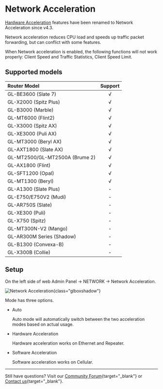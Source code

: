 # Network Acceleration

[Hardware Acceleration](hardware_acceleration.md) features have been renamed to Network Acceleration since v4.3.

Network acceleration reduces CPU load and speeds up traffic packet forwarding, but can conflict with some features.

When Network acceleration is enabled, the following functions will not work properly: Client Speed and Traffic Statistics, Client Speed Limit.

## Supported models

| Router Model                   | Support   |
| :----------------------------- | :-------: |
| GL-BE3600 (Slate 7)            | √         |
| GL-X2000 (Spitz Plus)          | √         |
| GL-B3000 (Marble)              | √         |
| GL-MT6000 (Flint2)             | √         |
| GL-X3000 (Spitz AX)            | √         |
| GL-XE3000 (Puli AX)            | √         |
| GL-MT3000 (Beryl AX)           | √         |
| GL-AXT1800 (Slate AX)          | √         |
| GL-MT2500/GL-MT2500A (Brume 2) | √         |
| GL-AX1800 (Flint)              | √         |
| GL-SFT1200 (Opal)              | √         |
| GL-MT1300 (Beryl)              | √         |
| GL-A1300 (Slate Plus)          | -         |
| GL-E750/E750V2 (Mudi)          | -         |
| GL-AR750S (Slate)              | -         |
| GL-XE300 (Puli)                | -         |
| GL-X750 (Spitz)                | -         |
| GL-MT300N-V2 (Mango)           | -         |
| GL-AR300M Series (Shadow)      | -         |
| GL-B1300 (Convexa-B)           | -         |
| GL-X300B (Collie)              | -         |

## Setup

On the left side of web Admin Panel -> NETWORK -> Network Acceleration.

![Network Acceleration](https://static.gl-inet.com/docs/router/en/4/tutorials/network_acceleration/network_acceleration.png){class="glboxshadow"}

Mode has three options.

- Auto
    
    Auto mode will automatically switch between the two acceleration modes based on actual usage.

- Hardware Acceleration

    Hardware acceleration works on Ethernet and Repeater.

- Software Acceleration

    Software acceleration works on Cellular.

---

Still have questions? Visit our [Community Forum](https://forum.gl-inet.com){target="_blank"} or [Contact us](https://www.gl-inet.com/contacts/){target="_blank"}.
